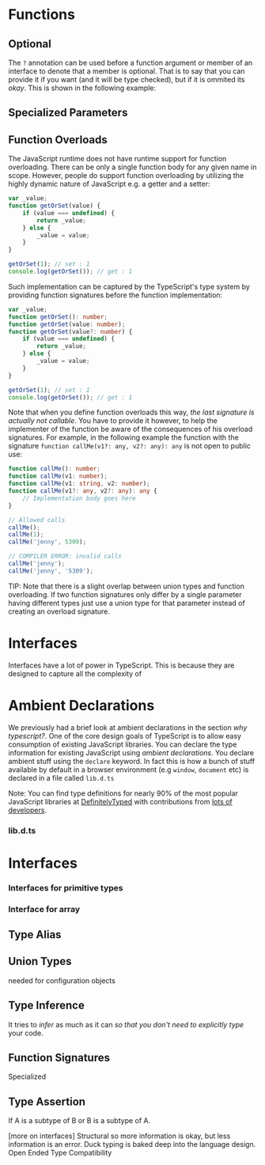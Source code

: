



# Functions

## Optional
The `?` annotation can be used before a function argument or member of an interface to denote that a member is optional. That is to say that you can provide it if you want (and it will be type checked), but if it is ommited its *okay*. This is shown in the following example:

## Specialized Parameters

## Function Overloads
The JavaScript runtime does not have runtime support for function overloading. There can be only a single function body for any given name in scope. However, people do support function overloading by utilizing the highly dynamic nature of JavaScript e.g. a getter and a setter:

```typescript
var _value;
function getOrSet(value) {
    if (value === undefined) {
        return _value;
    } else {
        _value = value;
    }
}

getOrSet(1); // set : 1
console.log(getOrSet()); // get : 1
```

Such implementation can be captured by the TypeScript's type system by providing function signatures before the function implementation:

```typescript
var _value;
function getOrSet(): number;
function getOrSet(value: number);
function getOrSet(value?: number) {
    if (value === undefined) {
        return _value;
    } else {
        _value = value;
    }
}

getOrSet(1); // set : 1
console.log(getOrSet()); // get : 1
```

Note that when you define function overloads this way, *the last signature is actually not callable*. You have to provide it however, to help the implementer of the function be aware of the consequences of his overload signatures. For example, in the following example the function with the signature `function callMe(v1?: any, v2?: any): any` is not open to public use:

```typescript
function callMe(): number;
function callMe(v1: number);
function callMe(v1: string, v2: number);
function callMe(v1?: any, v2?: any): any {
    // Implementation body goes here
}

// Allowed calls
callMe();
callMe(1);
callMe('jenny', 5309);

// COMPILER ERROR: invalid calls
callMe('jenny');
callMe('jenny', '5309');
```

TIP: Note that there is a slight overlap between union types and function overloading. If two function signatures only differ by a single parameter having different types just use a union type for that parameter instead of creating an overload signature.


# Interfaces

Interfaces have a lot of power in TypeScript. This is because they are designed to capture all the complexity of




# Ambient Declarations

We previously had a brief look at ambient declarations in the section *why typescript?*. One of the core design goals of TypeScript is to allow easy consumption of existing JavaScript libraries. You can declare the type information for existing JavaScript using *ambient declarations*. You declare ambient stuff using the `declare` keyword. In fact this is how a bunch of stuff available by default in a browser environment (e.g `window`, `document` etc) is declared in a file called `lib.d.ts`


Note: You can find type definitions for nearly 90% of the most popular JavaScript libraries at [DefinitelyTyped](https://github.com/borisyankov/DefinitelyTyped) with contributions from [lots of  developers](https://github.com/borisyankov/DefinitelyTyped/graphs/contributors).



### lib.d.ts

# Interfaces



### Interfaces for primitive types

### Interface for array

## Type Alias

## Union Types
needed for configuration objects

## Type Inference
It tries to *infer* as much as it can *so that you don't need to explicitly type* your code.

## Function Signatures

Specialized

## Type Assertion

If A is a subtype of B or B is a subtype of A.








[more on interfaces]
Structural so more information is okay, but less information is an error. Duck typing is baked deep into the language design.
Open Ended
Type Compatibility
